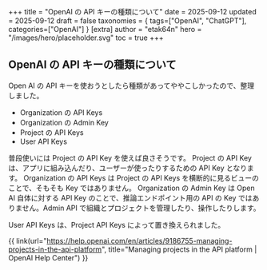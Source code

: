 +++
title = "OpenAI の API キーの種類について"
date = 2025-09-12
updated = 2025-09-12
draft = false
taxonomies = { tags=["OpenAI", "ChatGPT"], categories=["OpenAI"] }
[extra]
author = "etak64n"
hero = "/images/hero/placeholder.svg"
toc = true
+++

## OpenAI の API キーの種類について

Open AI の API キーを使おうとしたら種類があってややこしかったので、整理しました。

- Organization の API Keys
- Organization の Admin Key
- Project の API Keys
- User API Keys

普段使いには Project の API Key を使えば良さそうです。
Project の API Key は、アプリに組み込んだり、ユーザーが使ったりするための API Key となります。
Organization の API Keys は Project の API Keys を横断的に見るビューのことで、そもそも Key ではありません。
Organization の Admin Key は Open AI 自体に対する API Key のことで、推論エンドポイント用の API の Key ではありません。Admin API で組織とプロジェクトを管理したり、操作したりします。

User API Keys は、Project API Keys によって置き換えられました。

{{ link(url="https://help.openai.com/en/articles/9186755-managing-projects-in-the-api-platform", title="Managing projects in the API platform | OpenAI Help Center") }}



